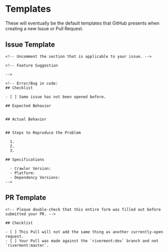 # Templates
These will eventually be the default templates that GitHub presents when creating a new Issue or Pull Request.

## Issue Template
    <!-- Uncomment the section that is applicable to your issue. -->
    
    <!-- Feature Suggestion
    
    -->

    <!-- Error/Bug in code:
    ## Checklist

    - [ ] Same issue has not been opened before.

    ## Expected Behavior


    ## Actual Behavior


    ## Steps to Reproduce the Problem

      1. 
      2. 
      3. 

    ## Specifications

      - Crawler Version:
      - Platform:
      - Dependency Versions:
    -->

## PR Template
    <!-- Please double-check that this entire form was filled out before submitted your PR. -->
    
    ## Checklist
    
    - [ ] This Pull will not add the same thing as another currently-open request.
    - [ ] Your Pull was made against the `rivermont:dev` branch and not `rivermont:master`.
